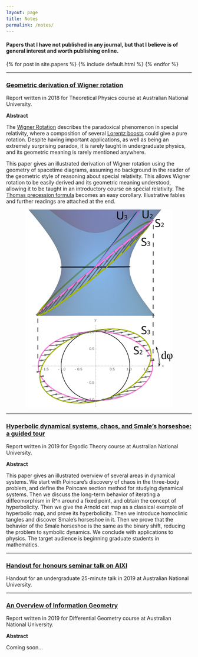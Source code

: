```yaml
---
layout: page
title: Notes
permalink: /notes/
---
```


#### Papers that I have not published in any journal, but that I believe is of general interest and worth publishing online.
{% for post in site.papers %}
  {% include default.html %}
{% endfor %}

---
### [Geometric derivation of Wigner rotation](/files/notes/wigner_rotation/wigner_rotation_complete.pdf)

Report written in 2018 for Theoretical Physics course at Australian National University.

**Abstract**


The [Wigner Rotation](https://en.wikipedia.org/wiki/Wigner_rotation) describes the paradoxical phenomenon in special relativity, where a composition of several [Lorentz boosts](https://en.wikipedia.org/wiki/Lorentz_transformation) could give a pure rotation. Despite having important applications, as well as being an extremely surprising paradox, it is rarely taught in undergraduate physics, and its geometric meaning is rarely mentioned anywhere.

This paper gives an illustrated derivation of Wigner rotation using the geometry of spacetime diagrams, assuming no background in the reader of the geometric style of reasoning about special relativity. This allows Wigner rotation to be easily derived and its geometric meaning understood, allowing it to be taught in an introductory course on special relativity. The [Thomas precession formula](https://en.wikipedia.org/wiki/Thomas_precession) becomes an easy corollary. Illustrative fables and further readings are attached at the end.

<center><img src="/files/notes/wigner_rotation/2_3_lorentz_trans_combined.svg" width="400"></center>

---
### [Hyperbolic dynamical systems, chaos, and Smale’s horseshoe: a guided tour](/files/notes/ergodic_theory/ergodic_theory_project.pdf)

Report written in 2019 for Ergodic Theory course at Australian National University.

**Abstract**

This paper gives an illustrated overview of several areas in dynamical systems. We start with Poincare’s discovery of chaos in the three-body problem, and define the Poincare section method for studying dynamical systems. Then we discuss the long-term behavior of iterating a diffeomorphism in R^n around a fixed point, and obtain the concept of hyperbolicity. Then we give the Arnold cat map as a classical example of hyperbolic map, and prove its hyperbolicity. Then we introduce homoclinic tangles and discover Smale’s horseshoe in it. Then we prove that the behavior of the Smale horseshoe is the same as the binary shift, reducing the problem to symbolic dynamics. We conclude with applications to physics. The target audience is beginning graduate students in mathematics.

---
### [Handout for honours seminar talk on AIXI](/files/notes/2019_honours_seminar_talk/presentation_handout.pdf)

Handout for an undergraduate 25-minute talk in 2019 at Australian National University.

---
### [An Overview of Information Geometry](/files/notes/overview_information_geometry/overview_information_geometry.pdf)

Report written in 2019 for Differential Geometry course at Australian National University.

**Abstract**

Coming soon...
